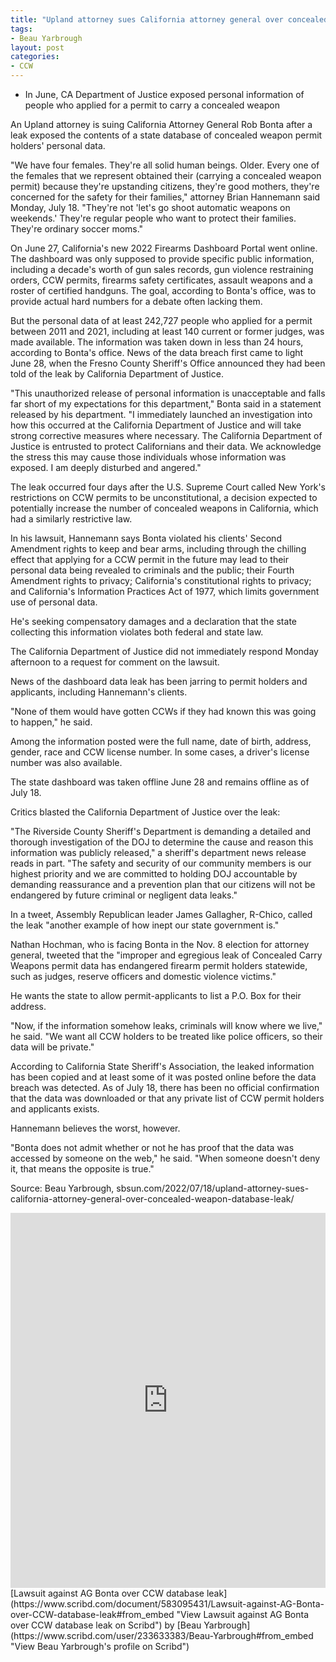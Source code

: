 ```yaml
---
title: "Upland attorney sues California attorney general over concealed weapon database leak"
tags:
- Beau Yarbrough
layout: post
categories:
- CCW
---
```


- In June, CA Department of Justice exposed personal information of people who applied for a permit to carry a concealed weapon

An Upland attorney is suing California Attorney General Rob Bonta after a leak exposed the contents of a state database of concealed weapon permit holders' personal data.

"We have four females. They're all solid human beings. Older. Every one of the females that we represent obtained their (carrying a concealed weapon permit) because they're upstanding citizens, they're good mothers, they're concerned for the safety for their families," attorney Brian Hannemann said Monday, July 18. "They're not 'let's go shoot automatic weapons on weekends.' They're regular people who want to protect their families. They're ordinary soccer moms."

On June 27, California's new 2022 Firearms Dashboard Portal went online. The dashboard was only supposed to provide specific public information, including a decade's worth of gun sales records, gun violence restraining orders, CCW permits, firearms safety certificates, assault weapons and a roster of certified handguns. The goal, according to Bonta's office, was to provide actual hard numbers for a debate often lacking them.

But the personal data of at least 242,727 people who applied for a permit between 2011 and 2021, including at least 140 current or former judges, was made available. The information was taken down in less than 24 hours, according to Bonta's office. News of the data breach first came to light June 28, when the Fresno County Sheriff's Office announced they had been told of the leak by California Department of Justice.

"This unauthorized release of personal information is unacceptable and falls far short of my expectations for this department," Bonta said in a statement released by his department. "I immediately launched an investigation into how this occurred at the California Department of Justice and will take strong corrective measures where necessary. The California Department of Justice is entrusted to protect Californians and their data. We acknowledge the stress this may cause those individuals whose information was exposed. I am deeply disturbed and angered."

The leak occurred four days after the U.S. Supreme Court called New York's restrictions on CCW permits to be unconstitutional, a decision expected to potentially increase the number of concealed weapons in California, which had a similarly restrictive law.

In his lawsuit, Hannemann says Bonta violated his clients' Second Amendment rights to keep and bear arms, including through the chilling effect that applying for a CCW permit in the future may lead to their personal data being revealed to criminals and the public; their Fourth Amendment rights to privacy; California's constitutional rights to privacy; and California's Information Practices Act of 1977, which limits government use of personal data.

He's seeking compensatory damages and a declaration that the state collecting this information violates both federal and state law.

The California Department of Justice did not immediately respond Monday afternoon to a request for comment on the lawsuit.

News of the dashboard data leak has been jarring to permit holders and applicants, including Hannemann's clients.

"None of them would have gotten CCWs if they had known this was going to happen," he said.

Among the information posted were the full name, date of birth, address, gender, race and CCW license number. In some cases, a driver's license number was also available.

The state dashboard was taken offline June 28 and remains offline as of July 18.

Critics blasted the California Department of Justice over the leak:

"The Riverside County Sheriff's Department is demanding a detailed and thorough investigation of the DOJ to determine the cause and reason this information was publicly released," a sheriff's department news release reads in part. "The safety and security of our community members is our highest priority and we are committed to holding DOJ accountable by demanding reassurance and a prevention plan that our citizens will not be endangered by future criminal or negligent data leaks."

In a tweet, Assembly Republican leader James Gallagher, R-Chico, called the leak "another example of how inept our state government is."

Nathan Hochman, who is facing Bonta in the Nov. 8 election for attorney general, tweeted that the "improper and egregious leak of Concealed Carry Weapons permit data has endangered firearm permit holders statewide, such as judges, reserve officers and domestic violence victims."

He wants the state to allow permit-applicants to list a P.O. Box for their address.

"Now, if the information somehow leaks, criminals will know where we live," he said. "We want all CCW holders to be treated like police officers, so their data will be private."

According to California State Sheriff's Association, the leaked information has been copied and at least some of it was posted online before the data breach was detected. As of July 18, there has been no official confirmation that the data was downloaded or that any private list of CCW permit holders and applicants exists.

Hannemann believes the worst, however.

"Bonta does not admit whether or not he has proof that the data was accessed by someone on the web," he said. "When someone doesn't deny it, that means the opposite is true."

Source: Beau Yarbrough,  sbsun.com/2022/07/18/upland-attorney-sues-california-attorney-general-over-concealed-weapon-database-leak/

<iframe class="scribd_iframe_embed" data-aspect-ratio="0.7729220222793488" data-auto-height="true" frameborder="0" height="600" loading="lazy" scrolling="no" src="https://www.scribd.com/embeds/583095431/content?start_page=1&view_mode=scroll&access_key=key-U4Jhh81ctIO0cli4ro16" tabindex="0" title="Lawsuit against AG Bonta over CCW database leak" width="100%"></iframe>[Lawsuit against AG Bonta over CCW database leak](https://www.scribd.com/document/583095431/Lawsuit-against-AG-Bonta-over-CCW-database-leak#from_embed "View Lawsuit against AG Bonta over CCW database leak on Scribd") by [Beau Yarbrough](https://www.scribd.com/user/233633383/Beau-Yarbrough#from_embed "View Beau Yarbrough's profile on Scribd")
